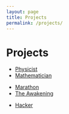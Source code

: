```yaml
---
layout: page
title: Projects
permalink: /projects/
---
```


<h1>Projects</h1>

<ul class="actions fit">
	<li><a href="/physics" class="button special fit">Physicist</a></li>
	<li><a href="#" class="button fit">Mathematician</a></li>
</ul>

<ul class="actions fit">
	<li><a href="#" class="button special fit">Marathon</a></li>
	<li><a href="#" class="button fit">The Awakening</a></li>
</ul>

<ul class="actions fit">
	<li><a href="#" class="button big">Hacker</a></li>
</ul>
